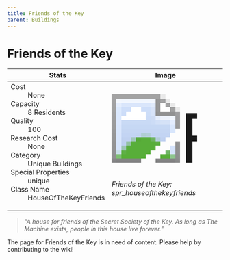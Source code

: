 ```yaml
---
title: Friends of the Key
parent: Buildings
---
```

# Friends of the Key

[//]: # (Pre-generated content)
<table><thead><tr><th>Stats</th><th>Image</th></tr></thead><tbody><tr><td><dl><dt>Cost</dt><dd>None</dd><dt>Capacity</dt><dd>8 Residents</dd><dt>Quality</dt><dd>100</dd><dt>Research Cost</dt><dd>None</dd><dt>Category</dt><dd>Unique Buildings</dd><dt>Special Properties</dt><dd>unique</dd><dt>Class Name</dt><dd>HouseOfTheKeyFriends</dd></dl></td><td><style>.building-image {width: 200px;height: 200px;overflow: hidden;position: relative;}.building-image img {image-rendering: pixelated;object-fit: none;transform: scale(10);transform-origin: left top;position: absolute;left: 0;top: 0;}</style><div class="building-image"><img style="object-position: -206px -931px;" src="https://tfe2-wiki.github.io/assets/sprites.png" alt="Friends of the Key Back"><img style="object-position: -184px -931px;" src="https://tfe2-wiki.github.io/assets/sprites.png" alt="Friends of the Key"></div><i>Friends of the Key: spr_houseofthekeyfriends</i></td></tr></tbody></table><blockquote><i>"A house for friends of the Secret Society of the Key. As long as The Machine exists, people in this house live forever."</i></blockquote>

The page for Friends of the Key is in need of content. Please help by contributing to the wiki!
